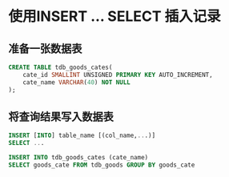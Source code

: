 # 使用INSERT … SELECT 插入记录

## 准备一张数据表

```sql
CREATE TABLE tdb_goods_cates(
	cate_id SMALLINT UNSIGNED PRIMARY KEY AUTO_INCREMENT,
	cate_name VARCHAR(40) NOT NULL
);
```

## 将查询结果写入数据表

```sql
INSERT [INTO] table_name [(col_name,...)]
SELECT ...
```

```sql
INSERT INTO tdb_goods_cates (cate_name)
SELECT goods_cate FROM tdb_goods GROUP BY goods_cate
```


